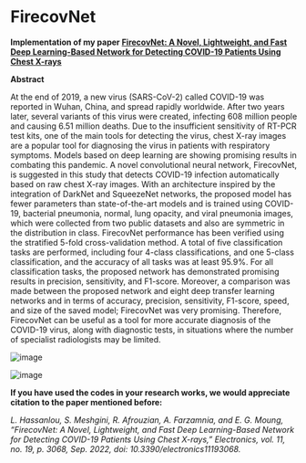 # FirecovNet
**Implementation of my paper [FirecovNet: A Novel, Lightweight, and Fast Deep Learning-Based Network for Detecting COVID-19 Patients Using Chest X-rays](https://doi.org/10.3390/electronics11193068/)**



**Abstract**

At the end of 2019, a new virus (SARS-CoV-2) called COVID-19 was reported in Wuhan, China, and spread rapidly worldwide. After two years later, several variants of this virus were created, infecting 608 million people and causing 6.51 million deaths. Due to the insufficient sensitivity of RT-PCR test kits, one of the main tools for detecting the virus, chest X-ray images are a popular tool for diagnosing the virus in patients with respiratory symptoms. Models based on deep learning are showing promising results in combating this pandemic. A novel convolutional neural network, FirecovNet, is suggested in this study that detects COVID-19 infection automatically based on raw chest X-ray images. With an architecture inspired by the integration of DarkNet and SqueezeNet networks, the proposed model has fewer parameters than state-of-the-art models and is trained using COVID-19, bacterial pneumonia, normal, lung opacity, and viral pneumonia images, which were collected from two public datasets and also are symmetric in the distribution in class. FirecovNet performance has been verified using the stratified 5-fold cross-validation method. A total of five classification tasks are performed, including four 4-class classifications, and one 5-class classification, and the accuracy of all tasks was at least 95.9%. For all classification tasks, the proposed network has demonstrated promising results in precision, sensitivity, and F1-score. Moreover, a comparison was made between the proposed network and eight deep transfer learning networks and in terms of accuracy, precision, sensitivity, F1-score, speed, and size of the saved model; FirecovNet was very promising. Therefore, FirecovNet can be useful as a tool for more accurate diagnosis of the COVID-19 virus, along with diagnostic tests, in situations where the number of specialist radiologists may be limited.


![image](https://user-images.githubusercontent.com/57661230/203859044-c7f153f5-7cb0-4748-ae69-149c762cdcfe.png)



![image](https://user-images.githubusercontent.com/57661230/203859616-622b499e-874a-454f-9cf1-749e27487733.png)

**If you have used the codes in your research works, we would appreciate citation to the paper mentioned before:**

*L. Hassanlou, S. Meshgini, R. Afrouzian, A. Farzamnia, and E. G. Moung, “FirecovNet: A Novel, Lightweight, and Fast Deep Learning-Based Network for Detecting COVID-19 Patients Using Chest X-rays,” Electronics, vol. 11, no. 19, p. 3068, Sep. 2022, doi: 10.3390/electronics11193068.*
